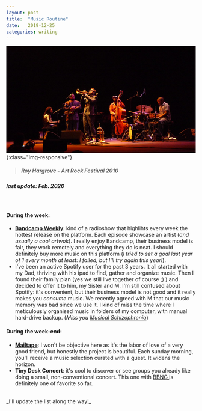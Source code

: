 ```yaml
---
layout: post
title:  "Music Routine"
date:   2019-12-25 
categories: writing
---
```


![](/assets/photos/art_rock_roy_hargrove.jpg){:class="img-responsive"}
> ##### Roy Hargrove - Art Rock Festival 2010


##### _last update: Feb. 2020_
<br>

#### During the week:
- **[Bandcamp Weekly](https://bandcamp.com/?show=352)**: kind of a radioshow that highlihts every week the hottest release on the platform. Each episode showcase an artist (_and usually a cool artwok_). I really enjoy Bandcamp, their business model is fair, they work remotely and everything they do is neat. I should definitely buy more music on this platform (_I tried to set a goal last year of 1 every month at least: I failed, but I'll try again this year!_).
- I've been an active Spotify user for the past 3 years. It all started with my Dad, thriving with his ipad to find, gather and organize music. Then I found their family plan (yes we still live together of course ;) ) and decided to offer it to him, my Sister and M. I'm still confused about Spotify: it's convenient, but their business model is not good and it really makes you _consume_ music. We recently agreed with M that our music memory was bad since we use it. I kind of miss the time where I meticulously organised music in folders of my computer, with manual hard-drive backup. (_Miss you [Musical Schizophrenia](https://musicalschizophrenia.blogspot.com/)_) 

#### During the week-end:
- **[Mailtape](https://www.mailta.pe/)**: I won't be objective here as it's the labor of love of a very good friend, but honestly the project is beautiful. Each sunday morning, you'll receive a music selection curated with a guest. It widens the horizon.
- **Tiny Desk Concert**: it's cool to discover or see groups you already like doing a small, non-conventional concert. This one with [BBNG ](https://www.npr.org/2017/01/19/510575120/badbadnotgood-tiny-desk-concert) is definitely one of favorite so far.

<br>
_I'll update the list along the way!_
